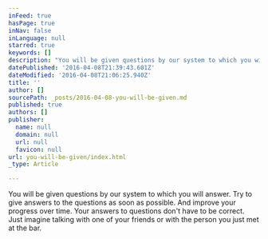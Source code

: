 ```yaml
---
inFeed: true
hasPage: true
inNav: false
inLanguage: null
starred: true
keywords: []
description: "You will be given questions by our system to which you will answer. Try to give answers to the questions as soon as possible. And improve your progress over time. Your answers to questions don't have to be correct. Just imagine talking with one of your friends or with the person you just met at the bar."
datePublished: '2016-04-08T21:39:43.601Z'
dateModified: '2016-04-08T21:06:25.940Z'
title: ''
author: []
sourcePath: _posts/2016-04-08-you-will-be-given.md
published: true
authors: []
publisher:
  name: null
  domain: null
  url: null
  favicon: null
url: you-will-be-given/index.html
_type: Article

---
```

You will be given questions by our system to which you will answer. Try to give answers to the questions as soon as possible. And improve your progress over time. Your answers to questions don't have to be correct. Just imagine talking with one of your friends or with the person you just met at the bar.